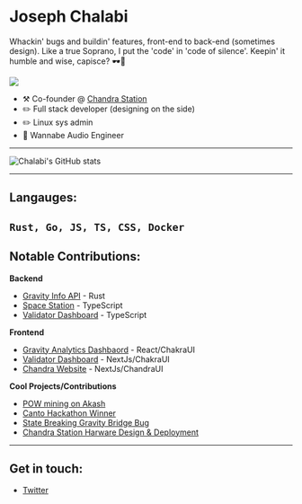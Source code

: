 # Joseph Chalabi

Whackin' bugs and buildin' features, front-end to back-end (sometimes design). Like a true Soprano, I put the 'code' in 'code of silence'. Keepin' it humble and wise, capisce? 🕶️💼

![]([https://gfycat.com/actualjampackedammonite-tony](https://gfycat.com/acrobaticresponsiblegreatwhiteshark.gif))

-   :hammer_and_pick: Co-founder @ [Chandra Station](https://chandrastation.com)
-   :pencil2: Full stack developer (designing on the side)
-   :pencil2: Linux sys admin
-   🎵 Wannabe Audio Engineer
---

![Chalabi's GitHub stats](https://github-readme-stats.vercel.app/api?username=chalabi2&theme=dark&show_icons=true)

---
## Langauges:
`Rust, Go, JS, TS, CSS, Docker`
---

## Notable Contributions:
**Backend**
* [Gravity Info API]() - Rust
* [Space Station]() - TypeScript
* [Validator Dashboard]() - TypeScript

**Frontend**
* [Gravity Analytics Dashbaord]() - React/ChakraUI
* [Validator Dashboard]() - NextJs/ChakraUI
* [Chandra Website]() - NextJs/ChandraUI

**Cool Projects/Contributions** 
* [POW mining on Akash]()
* [Canto Hackathon Winner]()
* [State Breaking Gravity Bridge Bug]()
* [Chandra Station Harware Design & Deployment]()
---
## Get in touch:
* [Twitter](https://twitter.com/chalabi_joseph)
